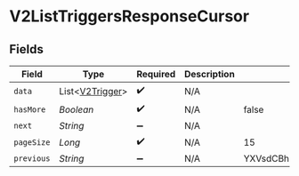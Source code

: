 # V2ListTriggersResponseCursor


## Fields

| Field                                               | Type                                                | Required                                            | Description                                         | Example                                             |
| --------------------------------------------------- | --------------------------------------------------- | --------------------------------------------------- | --------------------------------------------------- | --------------------------------------------------- |
| `data`                                              | List<[V2Trigger](../../models/shared/V2Trigger.md)> | :heavy_check_mark:                                  | N/A                                                 |                                                     |
| `hasMore`                                           | *Boolean*                                           | :heavy_check_mark:                                  | N/A                                                 | false                                               |
| `next`                                              | *String*                                            | :heavy_minus_sign:                                  | N/A                                                 |                                                     |
| `pageSize`                                          | *Long*                                              | :heavy_check_mark:                                  | N/A                                                 | 15                                                  |
| `previous`                                          | *String*                                            | :heavy_minus_sign:                                  | N/A                                                 | YXVsdCBhbmQgYSBtYXhpbXVtIG1heF9yZXN1bHRzLol=        |
